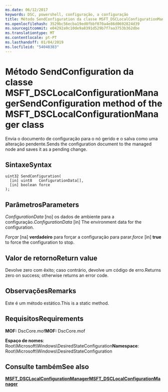 ```yaml
---
ms.date: 06/12/2017
keywords: DSC, powershell, configuração, a configuração
title: Método SendConfiguration da classe MSFT_DSCLocalConfigurationManager
ms.openlocfilehash: 3529bc56ecba19ed0fbbf070a4e86d0692824d39
ms.sourcegitcommit: e04292a9c10de9a8391d529b7f7aa3753b362dbe
ms.translationtype: MT
ms.contentlocale: pt-PT
ms.lasthandoff: 01/04/2019
ms.locfileid: "54048383"
---
```

# <a name="sendconfiguration-method-of-the-msftdsclocalconfigurationmanager-class"></a><span data-ttu-id="44640-103">Método SendConfiguration da classe MSFT_DSCLocalConfigurationManager</span><span class="sxs-lookup"><span data-stu-id="44640-103">SendConfiguration method of the MSFT_DSCLocalConfigurationManager class</span></span>

<span data-ttu-id="44640-104">Envia o documento de configuração para o nó gerido e o salva como uma alteração pendente.</span><span class="sxs-lookup"><span data-stu-id="44640-104">Sends the configuration document to the managed node and saves it as a pending change.</span></span>

## <a name="syntax"></a><span data-ttu-id="44640-105">Sintaxe</span><span class="sxs-lookup"><span data-stu-id="44640-105">Syntax</span></span>

```mof
uint32 SendConfiguration(
  [in] uint8   ConfigurationData[],
  [in] boolean force
);
```

## <a name="parameters"></a><span data-ttu-id="44640-106">Parâmetros</span><span class="sxs-lookup"><span data-stu-id="44640-106">Parameters</span></span>

<span data-ttu-id="44640-107">*ConfigurationData* \[no\] os dados de ambiente para a configuração.</span><span class="sxs-lookup"><span data-stu-id="44640-107">*ConfigurationData* \[in\] The environment data for the configuration.</span></span>

<span data-ttu-id="44640-108">*Forçar* \[na\] **verdadeiro** para forçar a configuração para parar.</span><span class="sxs-lookup"><span data-stu-id="44640-108">*force* \[in\] **true** to force the configuration to stop.</span></span>

## <a name="return-value"></a><span data-ttu-id="44640-109">Valor de retorno</span><span class="sxs-lookup"><span data-stu-id="44640-109">Return value</span></span>

<span data-ttu-id="44640-110">Devolve zero com êxito; caso contrário, devolve um código de erro.</span><span class="sxs-lookup"><span data-stu-id="44640-110">Returns zero on success; otherwise returns an error code.</span></span>

## <a name="remarks"></a><span data-ttu-id="44640-111">Observações</span><span class="sxs-lookup"><span data-stu-id="44640-111">Remarks</span></span>

<span data-ttu-id="44640-112">Este é um método estático.</span><span class="sxs-lookup"><span data-stu-id="44640-112">This is a static method.</span></span>

## <a name="requirements"></a><span data-ttu-id="44640-113">Requisitos</span><span class="sxs-lookup"><span data-stu-id="44640-113">Requirements</span></span>

<span data-ttu-id="44640-114">**MOF:** DscCore.mof</span><span class="sxs-lookup"><span data-stu-id="44640-114">**MOF:** DscCore.mof</span></span>

<span data-ttu-id="44640-115">**Espaço de nomes**: Root\Microsoft\Windows\DesiredStateConfiguration</span><span class="sxs-lookup"><span data-stu-id="44640-115">**Namespace**: Root\Microsoft\Windows\DesiredStateConfiguration</span></span>

## <a name="see-also"></a><span data-ttu-id="44640-116">Consulte também</span><span class="sxs-lookup"><span data-stu-id="44640-116">See also</span></span>

[<span data-ttu-id="44640-117">**MSFT_DSCLocalConfigurationManager**</span><span class="sxs-lookup"><span data-stu-id="44640-117">**MSFT_DSCLocalConfigurationManager**</span></span>](msft-dsclocalconfigurationmanager.md)